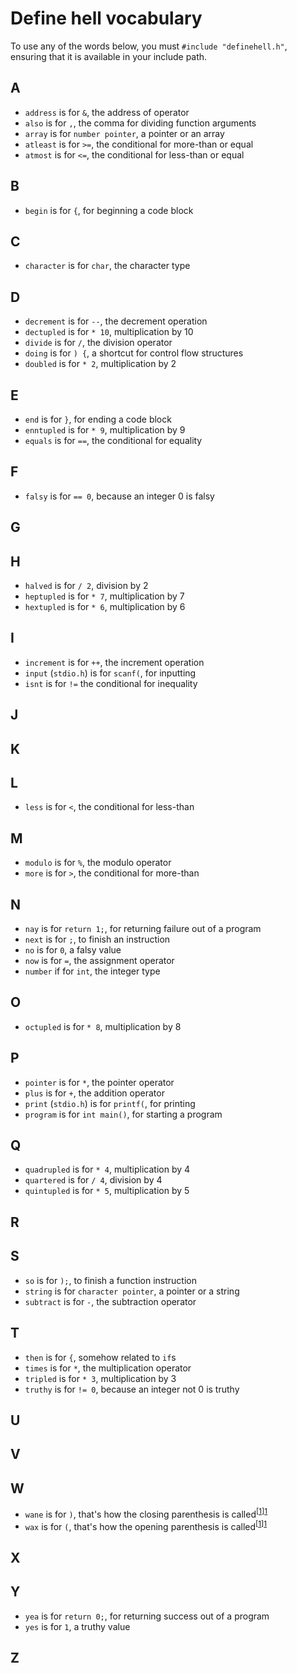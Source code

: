 # Define hell vocabulary

To use any of the words below, you must `#include "definehell.h"`, ensuring that it is available in your include path.

## A
- `address` is for `&`, the address of operator
- `also` is for `,`, the comma for dividing function arguments
- `array` is for `number pointer`, a pointer or an array
- `atleast` is for `>=`, the conditional for more-than or equal
- `atmost` is for `<=`, the conditional for less-than or equal
## B
- `begin` is for `{`, for beginning a code block
## C
- `character` is for `char`, the character type
## D
- `decrement` is for `--`, the decrement operation
- `dectupled` is for `* 10`, multiplication by 10
- `divide` is for `/`, the division operator
- `doing` is for `) {`, a shortcut for control flow structures
- `doubled` is for `* 2`, multiplication by 2
## E
- `end` is for `}`, for ending a code block
- `enntupled` is for `* 9`, multiplication by 9
- `equals` is for `==`, the conditional for equality
## F
- `falsy` is for `== 0`, because an integer 0 is falsy
## G
## H
- `halved` is for `/ 2`, division by 2
- `heptupled` is for `* 7`, multiplication by 7
- `hextupled` is for `* 6`, multiplication by 6
## I
- `increment` is for `++`, the increment operation
- `input` (`stdio.h`) is for `scanf(`, for inputting
- `isnt` is for `!=` the conditional for inequality
## J
## K
## L
- `less` is for `<`, the conditional for less-than
## M
- `modulo` is for `%`, the modulo operator
- `more` is for `>`, the conditional for more-than
## N
- `nay` is for `return 1;`, for returning failure out of a program
- `next` is for `;`, to finish an instruction
- `no` is for `0`, a falsy value
- `now` is for `=`, the assignment operator
- `number` if for `int`, the integer type
## O
- `octupled` is for `* 8`, multiplication by 8
## P
- `pointer` is for `*`, the pointer operator
- `plus` is for `+`, the addition operator
- `print` (`stdio.h`) is for `printf(`, for printing
- `program` is for `int main()`, for starting a program
## Q
- `quadrupled` is for `* 4`, multiplication by 4
- `quartered` is for `/ 4`, division by 4
- `quintupled` is for `* 5`, multiplication by 5
## R
## S
- `so` is for `);`, to finish a function instruction
- `string` is for `character pointer`, a pointer or a string
- `subtract` is for `-`, the subtraction operator
## T
- `then` is for `{`, somehow related to `if`s
- `times` is for `*`, the multiplication operator
- `tripled` is for `* 3`, multiplication by 3
- `truthy` is for `!= 0`, because an integer not 0 is truthy
## U
## V
## W
- `wane` is for `)`, that's how the closing parenthesis is called<sup>[[1]][1]</sup>
- `wax` is for `(`, that's how the opening parenthesis is called<sup>[[1]][1]</sup>
## X
## Y
- `yea` is for `return 0;`, for returning success out of a program
- `yes` is for `1`, a truthy value
## Z

[1]: https://blog.codinghorror.com/ascii-pronunciation-rules-for-programmers/

